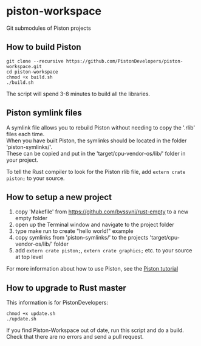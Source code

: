 piston-workspace
================

Git submodules of Piston projects

## How to build Piston

```
git clone --recursive https://github.com/PistonDevelopers/piston-workspace.git
cd piston-workspace
chmod +x build.sh
./build.sh
```

The script will spend 3-8 minutes to build all the libraries.

## Piston symlink files

A symlink file allows you to rebuild Piston without needing to copy the '.rlib' files each time.  
When you have built Piston, the symlinks should be located in the folder 'piston-symlinks/'.  
These can be copied and put in the 'target/cpu-vendor-os/lib/' folder in your project.  

To tell the Rust compiler to look for the Piston rlib file, add `extern crate piston;` to your source.  

## How to setup a new project

1. copy 'Makefile' from https://github.com/bvssvni/rust-empty to a new empty folder
2. open up the Terminal window and navigate to the project folder
3. type make run to create "hello world!" example
4. copy symlinks from 'piston-symlinks/' to the projects 'target/cpu-vendor-os/lib/' folder
5. add `extern crate piston;`, `extern crate graphics;` etc. to your source at top level

For more information about how to use Piston, see the [Piston tutorial](https://github.com/PistonDevelopers/piston/blob/master/learning%20materials/tutorial.md)

## How to upgrade to Rust master

This information is for PistonDevelopers:

```
chmod +x update.sh
./update.sh
```

If you find Piston-Workspace out of date, run this script and do a build.  
Check that there are no errors and send a pull request.  
